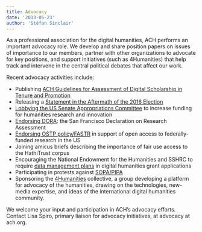 ```yaml
---
title: Advocacy
date: '2013-05-23'
author: 'Stéfan Sinclair'
---
```

As a professional association for the digital humanities, ACH performs an important advocacy role. We develop and share position papers on issues of importance to our members, partner with other organizations to advocate for key positions, and support initiatives (such as 4Humanities) that help track and intervene in the central political debates that affect our work.

Recent advocacy activities include:

- Publishing [ACH Guidelines for Assessment of Digital Scholarship in Tenure and Promotion](/news/2019/09/ach-guidelines-for-assessment-of-digital-scholarship-in-tenure-and-promotion/)
- Releasing a [Statement in the Aftermath of the 2016 Election](/news/2016/12/ach-statement-in-the-aftermath-of-the-2016-election/)
- [Lobbying the US Senate Appropriations Committee](/news/2014/04/ach-lobbies-for-increased-federal-funding) to increase funding for humanities research and innovation
- [Endorsing DORA](/news/2013/05/ach-endorses-san-francisco-declaration-research-assessment/): the San Francisco Declaration on Research Assessment
- [Endorsing OSTP policy/FASTR](/news/2013/02/ach-endorses-ostp-policyfastr/) in support of open access to federally-funded research in the US
- Joining amicus briefs describing the importance of fair use access to the HathiTrust corpus
- Encouraging the National Endowment for the Humanities and SSHRC to require [data management plans](/activities/advocacy) in digital humanities grant applications
- Participating in protests against [SOPA/PIPA](/activities/advocacy)
- Sponsoring the [4Humanities](http://4humanities.org/) collective, a group developing a platform for advocacy of the humanities, drawing on the technologies, new-media expertise, and ideas of the international digital humanities community.

We welcome your input and participation in ACH’s advocacy efforts. Contact Lisa Spiro, primary liaison for advocacy initiatives, at advocacy at ach.org.